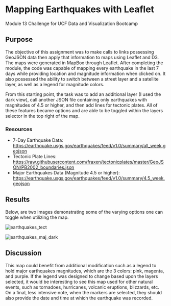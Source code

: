 # Mapping Earthquakes with Leaflet
Module 13 Challenge for UCF Data and Visualization Bootcamp

## Purpose
The objective of this assignment was to make calls to links possessing GeoJSON data then apply that information to maps using Leaflet and D3. The maps were generated in MapBox through Leaflet. After completing the module, the code was capable of mapping every earthquake in the last 7 days while providing location and magnitude information when clicked on. It also possessed the ability to switch between a street layer and a satellite layer, as well as a legend for magnitude colors.

From this starting point, the task was to add an additional layer (I used the dark view), call another JSON file containing only earthquakes with magnitudes of 4.5 or higher, and then add lines for tectonic plates. All of these features became options and are able to be toggled within the layers selector in the top right of the map.

### Resources
  - 7-Day Earthquake Data: https://earthquake.usgs.gov/earthquakes/feed/v1.0/summary/all_week.geojson
  - Tectonic Plate Lines: https://raw.githubusercontent.com/fraxen/tectonicplates/master/GeoJSON/PB2002_boundaries.json
  - Major Earthquakes Data (Magnitude 4.5 or higher): https://earthquake.usgs.gov/earthquakes/feed/v1.0/summary/4.5_week.geojson


## Results
Below, are two images demonstrating some of the varying options one can toggle when utilizing the map.

![earthquakes_tect](https://user-images.githubusercontent.com/92493572/151245048-d89cce35-c1cb-4584-b509-86747bf8e8d7.png)

![earthquakes_maj_dark](https://user-images.githubusercontent.com/92493572/151245059-f4ee050a-5d7f-4cd6-b87b-c0cd1d57fac7.png)

## Discussion
This map could benefit from additional modification such as a legend to hold major earthquakes magnitudes, which are the 3 colors: pink, magenta, and purple. If the legend was designed to change based upon the layers selected, it would be interesting to see this map used for other natural events, such as tornadoes, hurricanes, volcanic eruptions, blizzards, etc. On a final, less intensive note, when the markers are selected, they should also provide the date and time at which the earthquake was recorded.
